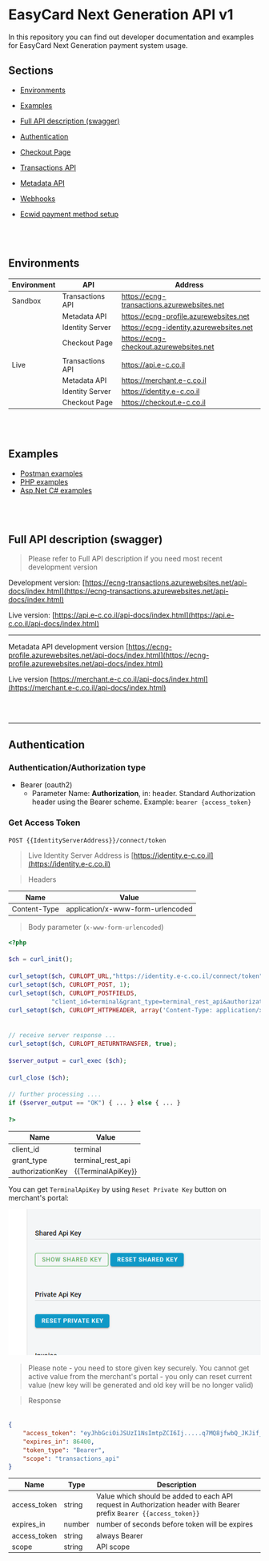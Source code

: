EasyCard Next Generation API v1
===============================

In this repository you can find out developer documentation and examples for EasyCard Next Generation payment system usage.

Sections
-------------------------------
- [Environments](#environments)

- [Examples](#examples)

- [Full API description (swagger)](#full-api-description-swagger)

- [Authentication](#authentication)

- [Checkout Page](CheckoutPage.md)

- [Transactions API](TransactionsApi.md)

- [Metadata API](MetadataApi.md)

- [Webhooks](Webhooks.md)

- [Ecwid payment method setup](ecng-ecwid/readme.md)

<br/><br/>

Environments
-------------------------------


|Environment|API|Address|
|---|---|---|
|Sandbox|Transactions API|https://ecng-transactions.azurewebsites.net|
||Metadata API|https://ecng-profile.azurewebsites.net|
||Identity Server|https://ecng-identity.azurewebsites.net|
||Checkout Page|https://ecng-checkout.azurewebsites.net|
||||
|Live|Transactions API|https://api.e-c.co.il|
||Metadata API|https://merchant.e-c.co.il|
||Identity Server|https://identity.e-c.co.il|
||Checkout Page|https://checkout.e-c.co.il|

<br/><br/>

Examples
-------------------------------

- [Postman examples](/postman)
- [PHP examples](examples/php/EasyCard-Checkout-PaymentIntent-v1.php)
- [Asp.Net C# examples](examples/C#/TestWebStore.sln)



<br/><br/>

Full API description (swagger)
-----------------------------------------------------------------
> Please refer to Full API description if you need most recent development version

Development version: [https://ecng-transactions.azurewebsites.net/api-docs/index.html](https://ecng-transactions.azurewebsites.net/api-docs/index.html)

Live version: [https://api.e-c.co.il/api-docs/index.html](https://api.e-c.co.il/api-docs/index.html)


- - - - - - - - - - - - - - - - - - - - - - - - - - - - - - - - - 

Metadata API development version [https://ecng-profile.azurewebsites.net/api-docs/index.html](https://ecng-profile.azurewebsites.net/api-docs/index.html)

Live version [https://merchant.e-c.co.il/api-docs/index.html](https://merchant.e-c.co.il/api-docs/index.html)

<br/><br/>

- - - - - - - - - - - - - - - - - - - - - - - - - - - - - - - - -

Authentication
-----------------------------------------------------------------

### Authentication/Authorization type

* Bearer (oauth2)
    - Parameter Name: **Authorization**, in: header. Standard Authorization header using the Bearer scheme. Example: `bearer {access_token}`

### Get Access Token

`POST {{IdentityServerAddress}}/connect/token`

> Live Identity Server Address is [https://identity.e-c.co.il](https://identity.e-c.co.il)

> Headers

|Name|Value|
|---|---|
|Content-Type|application/x-www-form-urlencoded|

> Body parameter (`x-www-form-urlencoded`)

```php
<?php

$ch = curl_init();

curl_setopt($ch, CURLOPT_URL,"https://identity.e-c.co.il/connect/token");
curl_setopt($ch, CURLOPT_POST, 1);
curl_setopt($ch, CURLOPT_POSTFIELDS,
            "client_id=terminal&grant_type=terminal_rest_api&authorizationKey=hL5pXeI96df0wxCb....IWYcmhJH2bye1gg==");
curl_setopt($ch, CURLOPT_HTTPHEADER, array('Content-Type: application/x-www-form-urlencoded'));


// receive server response ...
curl_setopt($ch, CURLOPT_RETURNTRANSFER, true);

$server_output = curl_exec ($ch);

curl_close ($ch);

// further processing ....
if ($server_output == "OK") { ... } else { ... }

?>
```

|Name|Value|
|---|---|
|client_id|terminal|
|grant_type|terminal_rest_api|
|authorizationKey|{{TerminalApiKey}}|

You can get `TerminalApiKey` by using `Reset Private Key` button on merchant's portal:

![Reset Private Key](images/ResetApiKey.PNG)

> Please note - you need to store given key securely. You cannot get active value from the merchant's portal - you only can reset current value (new key will be generated and old key will be no longer valid)

> Response

```json

{
    "access_token": "eyJhbGciOiJSUzI1NsImtpZCI6Ij.....q7MQ8jfwbQ_JKJif_7lTuiVhOGWA",
    "expires_in": 86400,
    "token_type": "Bearer",
    "scope": "transactions_api"
}

```

|Name|Type|Description|
|---|---|---|
|access_token|string|Value which should be added to each API request in Authorization header with Bearer prefix `Bearer {{access_token}}`|
|expires_in|number|number of seconds before token will be expires|
|access_token|string|always Bearer|
|scope|string|API scope|


<br/><br/>